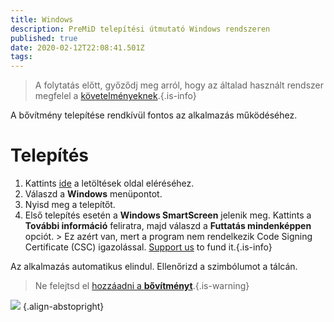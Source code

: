 ```yaml
---
title: Windows
description: PreMiD telepítési útmutató Windows rendszeren
published: true
date: 2020-02-12T22:08:41.501Z
tags:
---
```


> A folytatás előtt, győződj meg arról, hogy az általad használt rendszer megfelel a [követelményeknek](/install/requirements).{.is-info}

A bővítmény telepítése rendkívül fontos az alkalmazás működéséhez.

# Telepítés
1. Kattints [ide](https://premid.app/downloads) a letöltések oldal eléréséhez.
2. Válaszd a **Windows** menüpontot.
3. Nyisd meg a telepítőt.
4. Első telepítés esetén a **Windows SmartScreen** jelenik meg. Kattints a **További információ** feliratra, majd válaszd a **Futtatás mindenképpen** opciót. > Ez azért van, mert a program nem rendelkezik Code Signing Certificate (CSC) igazolással. [Support us](https://www.patreon.com/Timeraa) to fund it.{.is-info}

Az alkalmazás automatikus elindul. Ellenőrizd a szimbólumot a tálcán.

> Ne felejtsd el [hozzáadni a **bővítményt**](/install).{.is-warning}

![](https://a.icons8.com/djxbtnYm/GBjHDS/svg.svg) {.align-abstopright}